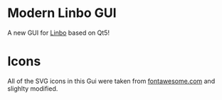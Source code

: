 # Modern Linbo GUI

A new GUI for [Linbo](https://github.com/linuxmuster/linuxmuster-linbo) based on Qt5!

# Icons
All of the SVG icons in this Gui were taken from [fontawesome.com](https://fontawesome.com/license) and slighlty modified.
